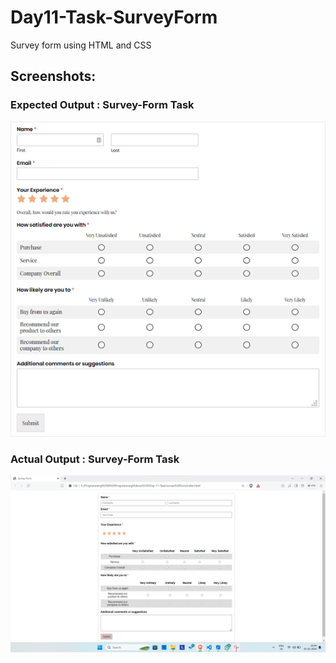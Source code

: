 # Day11-Task-SurveyForm
Survey form using HTML and CSS


## Screenshots:
### Expected Output : Survey-Form Task
![Survey_Form_Expected-Output](https://github.com/cmkrss/Guvi_Related_Screenshots/blob/main/Survey-Form_ExpectedOutput.png?raw=true)


### Actual Output : Survey-Form Task
![Survey_Form_Actual-Output](https://github.com/cmkrss/Guvi_Related_Screenshots/blob/main/SurveyFormTask_MyOutput.png?raw=true)
